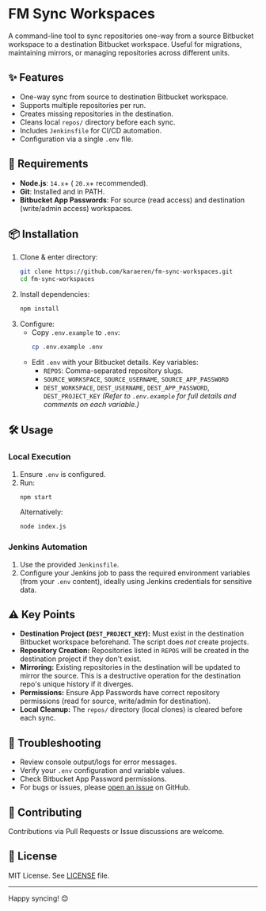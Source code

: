 # FM Sync Workspaces

A command-line tool to sync repositories one-way from a source Bitbucket workspace to a destination Bitbucket workspace. Useful for migrations, maintaining mirrors, or managing repositories across different units.

## ✨ Features

-   One-way sync from source to destination Bitbucket workspace.
-   Supports multiple repositories per run.
-   Creates missing repositories in the destination.
-   Cleans local `repos/` directory before each sync.
-   Includes `Jenkinsfile` for CI/CD automation.
-   Configuration via a single `.env` file.

## 🚀 Requirements

-   **Node.js**: `14.x`+ ( `20.x`+ recommended).
-   **Git**: Installed and in PATH.
-   **Bitbucket App Passwords**: For source (read access) and destination (write/admin access) workspaces.

## 📦 Installation

1.  Clone & enter directory:
    ```bash
    git clone https://github.com/karaeren/fm-sync-workspaces.git
    cd fm-sync-workspaces
    ```
2.  Install dependencies:
    ```bash
    npm install
    ```
3.  Configure:
    * Copy `.env.example` to `.env`:
        ```bash
        cp .env.example .env
        ```
    * Edit `.env` with your Bitbucket details. Key variables:
        * `REPOS`: Comma-separated repository slugs.
        * `SOURCE_WORKSPACE`, `SOURCE_USERNAME`, `SOURCE_APP_PASSWORD`
        * `DEST_WORKSPACE`, `DEST_USERNAME`, `DEST_APP_PASSWORD`, `DEST_PROJECT_KEY`
        *(Refer to `.env.example` for full details and comments on each variable.)*

## 🛠 Usage

### Local Execution

1.  Ensure `.env` is configured.
2.  Run:
    ```bash
    npm start
    ```
    Alternatively:
    ```bash
    node index.js
    ```

### Jenkins Automation

1.  Use the provided `Jenkinsfile`.
2.  Configure your Jenkins job to pass the required environment variables (from your `.env` content), ideally using Jenkins credentials for sensitive data.

## ⚠️ Key Points

* **Destination Project (`DEST_PROJECT_KEY`):** Must exist in the destination Bitbucket workspace beforehand. The script does *not* create projects.
* **Repository Creation:** Repositories listed in `REPOS` will be created in the destination project if they don't exist.
* **Mirroring:** Existing repositories in the destination will be updated to mirror the source. This is a destructive operation for the destination repo's unique history if it diverges.
* **Permissions:** Ensure App Passwords have correct repository permissions (read for source, write/admin for destination).
* **Local Cleanup:** The `repos/` directory (local clones) is cleared before each sync.

## 🐛 Troubleshooting

* Review console output/logs for error messages.
* Verify your `.env` configuration and variable values.
* Check Bitbucket App Password permissions.
* For bugs or issues, please [open an issue](https://github.com/karaeren/fm-sync-workspaces/issues) on GitHub.

## 🤝 Contributing

Contributions via Pull Requests or Issue discussions are welcome.

## 📄 License

MIT License. See [LICENSE](LICENSE) file.

---
Happy syncing! 😊